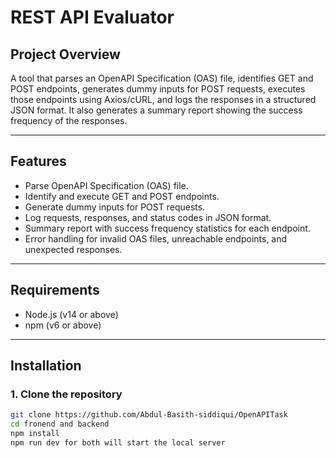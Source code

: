 # REST API Evaluator

## Project Overview
A tool that parses an OpenAPI Specification (OAS) file, identifies GET and POST endpoints, generates dummy inputs for POST requests, executes those endpoints using Axios/cURL, and logs the responses in a structured JSON format. It also generates a summary report showing the success frequency of the responses.

---

## Features
- Parse OpenAPI Specification (OAS) file.
- Identify and execute GET and POST endpoints.
- Generate dummy inputs for POST requests.
- Log requests, responses, and status codes in JSON format.
- Summary report with success frequency statistics for each endpoint.
- Error handling for invalid OAS files, unreachable endpoints, and unexpected responses.

---

## Requirements
- Node.js (v14 or above)
- npm (v6 or above)

---

## Installation

### 1. Clone the repository
```bash
git clone https://github.com/Abdul-Basith-siddiqui/OpenAPITask
cd fronend and backend 
npm install
npm run dev for both will start the local server


